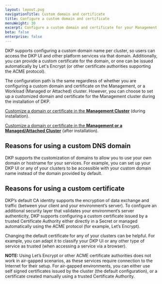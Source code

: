 ```yaml
---
layout: layout.pug
navigationTitle: Custom domain and certificate
title: Configure a custom domain and certificate
menuWeight: 30
excerpt: Configure a custom domain and certificate for your Management or any Managed/Attached cluster
beta: false
enterprise: false
---
```


DKP supports configuring a custom domain name per cluster, so users can access the DKP UI and other platform services via that domain. Additionally, you can provide a custom certificate for the domain, or one can be issued automatically by Let's Encrypt (or other certificate authorities supporting the ACME protocol).

The configuration path is the same regardless of whether you are configuring a custom domain and certificate on the Management, or a Workload (Managed or Attached) cluster. However, you can choose to set up a customized domain and certificate for the Management cluster during the installation of DKP.

[Customize a domain or certificate in the **Management Cluster**][management] (during installation).

[Customize a domain or certificate in the **Management or a Managed/Attached Cluster**][managed] (after installation).

## Reasons for using a custom DNS domain

DKP supports the customization of domains to allow you to use your own domain or hostname for your services. For example, you can set up your DKP UI or any of your clusters to be accessible with your custom domain name instead of the domain provided by default.

## Reasons for using a custom certificate

DKP’s default CA identity supports the encryption of data exchange and traffic (between your client and your environment’s server). To configure an additional security layer that validates your environment’s server authenticity, DKP supports configuring a custom certificate issued by a trusted Certificate Authority either directly in a Secret or managed automatically using the ACME protocol (for example, Let’s Encrypt).

Changing the default certificate for any of your clusters can be helpful. For example, you can adapt it to classify your DKP UI or any other type of service as trusted (when accessing a service via a browser).

<p class="message--note"><strong>NOTE: </strong>Using Let’s Encrypt or other ACME certificate authorities does not work in air-gapped scenarios, as these services require connection to the Internet for their setup. For air-gapped environments, you can either use self signed certificates issued by the cluster (the default configuration), or a certificate created manually using a trusted Certificate Authority.</p>

[management]: ../../install/configuration/custom-domain/
[managed]: ../custom-domain-certificate/configuration/
